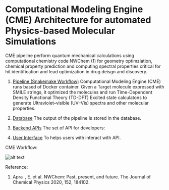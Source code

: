 # Computational Modeling Engine (CME) Architecture for automated Physics-based Molecular Simulations

CME pipeline perform quantum mechanical calculations using computational chemistry code NWChem (1) for geometry optimziation, chemical property prediction and computing spectral properties critical for hit identification and lead optimization in drug deisgn and discovery.

1. [Pipeline (Snakemake Workflow)](devDocs/pipeline.md)
   Computational Modeling Engine (CME) runs based of Docker container. Given a Target molecule expressed with SMILE strings, it optimized the molecules and run Time-Dependent Density Functional Theory (TD-DFT) Excited state calculatons to generate Ultraviolet–visible (UV–Vis) spectra and other molecular properties.
   
2. [Database](devDocs/database.md)
   The output of the pipeline is stored in the database.
    
3. [Backend APIs](apis/api.md)
   The set of API for developers:
     
4. [User Interface](devDocs/webapp.md)
   To helps users with interact with API.

CME Workflow:

![alt text](../logs/cme_rulegraph.png)


Reference: 
1. Apra , E. et al. NWChem: Past, present, and future. The Journal of Chemical Physics
2020, 152, 184102.
